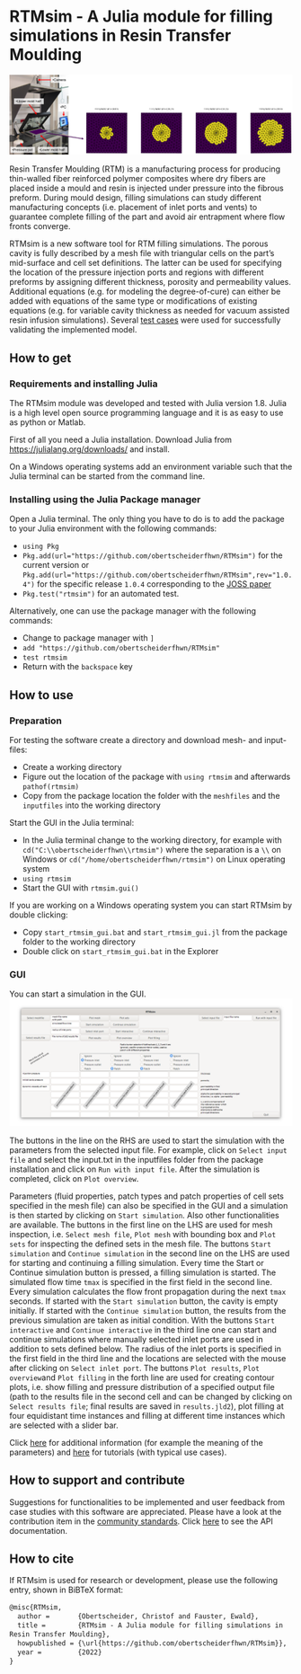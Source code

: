 # RTMsim - A Julia module for filling simulations in Resin Transfer Moulding

<img src="figures/overview.png"><br>

Resin Transfer Moulding (RTM) is a manufacturing process for producing thin-walled fiber reinforced polymer composites where dry fibers are placed inside a mould and resin is injected under pressure into the fibrous preform. During mould design, filling simulations can study different manufacturing concepts (i.e. placement of inlet ports and vents) to guarantee complete filling of the part and avoid air entrapment where flow fronts converge. 

RTMsim is a new software tool for RTM filling simulations. The porous cavity is fully described by a mesh file with triangular cells on the part’s mid-surface and cell set definitions. The latter can be used for specifying the location of the pressure injection ports and regions with different preforms by assigning different thickness, porosity and permeability values. Additional equations (e.g. for modeling the degree-of-cure) can either be added with equations of the same type or modifications of existing equations (e.g. for variable cavity thickness as needed for vacuum assisted resin infusion simulations). Several [test cases](https://obertscheiderfhwn.github.io/RTMsim/build/tutorials/)  were used for successfully validating the implemented model.


## How to get

### Requirements and installing Julia
The RTMsim module was developed and tested with Julia version 1.8. Julia is a high level open source programming language and it is as easy to use as python or Matlab. 

First of all you need a Julia installation.  Download Julia from https://julialang.org/downloads/ and install.

On a Windows operating systems add an environment variable such that the Julia terminal can be started from the command line.


### Installing using the Julia Package manager
Open a Julia terminal. The only thing you have to do is to add the package to your Julia environment with the following commands:
- `using Pkg`
- `Pkg.add(url="https://github.com/obertscheiderfhwn/RTMsim")` for the current version  or `Pkg.add(url="https://github.com/obertscheiderfhwn/RTMsim",rev="1.0.4")` for the specific release `1.0.4` corresponding to the [JOSS paper](https://joss.theoj.org/papers/ac97b5f0bc886be23981c56fe9673ca2)
- `Pkg.test("rtmsim")` for an automated test.

Alternatively, one can use the package manager with the following commands:
- Change to package manager with `]` 
- `add "https://github.com/obertscheiderfhwn/RTMsim"`
- `test rtmsim`
- Return with the `backspace` key


## How to use

### Preparation
For testing the software create a directory and download mesh- and input-files:
- Create a working directory
- Figure out the location of the package with `using rtmsim` and afterwards `pathof(rtmsim)`
- Copy from the package location the folder with the `meshfiles` and the `inputfiles` into the working directory

Start the GUI in the Julia terminal:
- In the Julia terminal change to the working directory, for example with `cd("C:\\obertscheiderfhwn\\rtmsim")` where the separation is a `\\` on Windows or `cd("/home/obertscheiderfhwn/rtmsim")` on Linux operating system
- `using rtmsim`
- Start the GUI with `rtmsim.gui()`

If you are working on a Windows operating system you can start RTMsim by double clicking: 
- Copy `start_rtmsim_gui.bat` and `start_rtmsim_gui.jl` from the package folder to the working directory
- Double click on `start_rtmsim_gui.bat` in the Explorer

### GUI
You can start a simulation in the GUI. 
<br><img src="figures/rtmsim_help.png"><br>

The buttons in the line on the RHS are used to start the simulation with the parameters from the selected input file. For example, click on `Select input file` and select the input.txt in the inputfiles folder from the package installation and click on `Run with input file`. After the simulation is completed, click on `Plot overview`.

Parameters (fluid properties, patch types and patch properties of cell sets specified in the mesh file) can also be specified in the GUI and a simulation is then started by clicking on `Start simulation`. Also other functionalities are available. The buttons in the first line on the LHS are used for mesh inspection, i.e. `Select mesh file`, `Plot mesh` with bounding box and `Plot sets` for inspecting the defined sets in the mesh file. The buttons `Start simulation` and `Continue simulation` in the second line on the LHS are used for starting and continuing a filling simulation. Every time the Start or Continue simulation button is pressed, a filling simulation is started. The simulated flow time `tmax` is specified in the first field in the second line. Every simulation calculates the flow front propagation during the next `tmax` seconds. If started with the `Start simulation` button, the cavity is empty initially. If started with the `Continue simulation` button, the results from the previous simulation are taken as initial condition. With the buttons `Start interactive` and `Continue interactive` in the third line one can start and continue simulations where manually selected inlet ports are used in addition to sets defined below. The radius of the inlet ports is specified in the first field in the third line and the locations are selected with the mouse after clicking on `Select inlet port`. The buttons `Plot results`, `Plot overview`and `Plot filling` in the forth line are used for creating contour plots, i.e. show filling and pressure distribution of a specified output file (path to the results file in the second cell and can be changed by clicking on `Select results file`; final results are saved in `results.jld2`), plot filling at four equidistant time instances and filling at different time instances which are selected with a slider bar. 

Click [here](https://obertscheiderfhwn.github.io/RTMsim/build/parameters) for additional information (for example the meaning of the parameters) and [here](https://obertscheiderfhwn.github.io/RTMsim/build/tutorials/) for tutorials (with typical use cases). 



## How to support and contribute
Suggestions for functionalities to be implemented and user feedback from case studies with this software are appreciated. Please have a look at the contribution item in the [community standards](https://github.com/obertscheiderfhwn/RTMsim/community). Click [here](https://obertscheiderfhwn.github.io/RTMsim/build/functions/) to see the API documentation.


## How to cite
If RTMsim is used for research or development, please use the following entry, shown in BiBTeX format:
```
@misc{RTMsim,
  author =       {Obertscheider, Christof and Fauster, Ewald},
  title =        {RTMsim - A Julia module for filling simulations in Resin Transfer Moulding},
  howpublished = {\url{https://github.com/obertscheiderfhwn/RTMsim}},
  year =         {2022}
}
```
